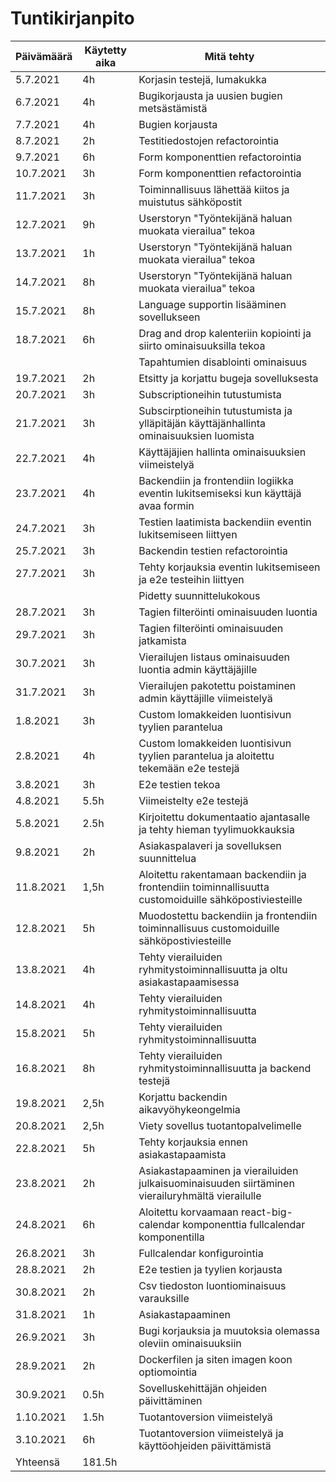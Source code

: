 # Tuntikirjanpito
|Päivämäärä|Käytetty aika|Mitä tehty|
|---|---|---|
|5.7.2021|4h|Korjasin testejä, lumakukka|
|6.7.2021|4h|Bugikorjausta ja uusien bugien metsästämistä|
|7.7.2021|4h|Bugien korjausta|
|8.7.2021|2h|Testitiedostojen refactorointia|
|9.7.2021|6h|Form komponenttien refactorointia|
|10.7.2021|3h|Form komponenttien refactorointia|
|11.7.2021|3h|Toiminnallisuus lähettää kiitos ja muistutus sähköpostit|
|12.7.2021|9h|Userstoryn "Työntekijänä haluan muokata vierailua" tekoa|
|13.7.2021|1h|Userstoryn "Työntekijänä haluan muokata vierailua" tekoa|
|14.7.2021|8h|Userstoryn "Työntekijänä haluan muokata vierailua" tekoa|
|15.7.2021|8h|Language supportin lisääminen sovellukseen|
|18.7.2021|6h|Drag and drop kalenteriin kopiointi ja siirto ominaisuuksilla tekoa|
|||Tapahtumien disablointi ominaisuus|
|19.7.2021|2h|Etsitty ja korjattu bugeja sovelluksesta|
|20.7.2021|3h|Subscriptioneihin tutustumista|
|21.7.2021|3h|Subscirptioneihin tutustumista ja ylläpitäjän käyttäjänhallinta ominaisuuksien luomista|
|22.7.2021|4h|Käyttäjäjien hallinta ominaisuuksien viimeistelyä|
|23.7.2021|4h|Backendiin ja frontendiin logiikka eventin lukitsemiseksi kun käyttäjä avaa formin|
|24.7.2021|3h|Testien laatimista backendiin eventin lukitsemiseen liittyen|
|25.7.2021|3h|Backendin testien refactorointia|
|27.7.2021|3h|Tehty korjauksia eventin lukitsemiseen ja e2e testeihin liittyen|
|||Pidetty suunnittelukokous|
|28.7.2021|3h|Tagien filteröinti ominaisuuden luontia|
|29.7.2021|3h|Tagien filteröinti ominaisuuden jatkamista|
|30.7.2021|3h|Vierailujen listaus ominaisuuden luontia admin käyttäjäjille|
|31.7.2021|3h|Vierailujen pakotettu poistaminen admin käyttäjille viimeistelyä|
|1.8.2021|3h|Custom lomakkeiden luontisivun tyylien parantelua|
|2.8.2021|4h|Custom lomakkeiden luontisivun tyylien parantelua ja aloitettu tekemään e2e testejä|
|3.8.2021|3h|E2e testien tekoa|
|4.8.2021|5.5h|Viimeistelty e2e testejä|
|5.8.2021|2.5h|Kirjoitettu dokumentaatio ajantasalle ja tehty hieman tyylimuokkauksia|
|9.8.2021|2h|Asiakaspalaveri ja sovelluksen suunnittelua|
|11.8.2021|1,5h|Aloitettu rakentamaan backendiin ja frontendiin toiminnallisuutta customoiduille sähköpostiviesteille|
|12.8.2021|5h|Muodostettu backendiin ja frontendiin toiminnallisuus customoiduille sähköpostiviesteille|
|13.8.2021|4h|Tehty vierailuiden ryhmitystoiminnallisuutta ja oltu asiakastapaamisessa|
|14.8.2021|4h|Tehty vierailuiden ryhmitystoiminnallisuutta|
|15.8.2021|5h|Tehty vierailuiden ryhmitystoiminnallisuutta|
|16.8.2021|8h|Tehty vierailuiden ryhmitystoiminnallisuutta ja backend testejä|
|19.8.2021|2,5h|Korjattu backendin aikavyöhykeongelmia|
|20.8.2021|2,5h|Viety sovellus tuotantopalvelimelle|
|22.8.2021|5h|Tehty korjauksia ennen asiakastapaamista|
|23.8.2021|2h|Asiakastapaaminen ja vierailuiden julkaisuominaisuuden siirtäminen vierailuryhmältä vierailulle|
|24.8.2021|6h|Aloitettu korvaamaan react-big-calendar komponenttia fullcalendar komponentilla|
|26.8.2021|3h|Fullcalendar konfigurointia|
|28.8.2021|2h|E2e testien ja tyylien korjausta|
|30.8.2021|2h|Csv tiedoston luontiominaisuus varauksille|
|31.8.2021|1h|Asiakastapaaminen|
|26.9.2021|3h|Bugi korjauksia ja muutoksia olemassa oleviin ominaisuuksiin|
|28.9.2021|2h|Dockerfilen ja siten imagen koon optiomointia|
|30.9.2021|0.5h|Sovelluskehittäjän ohjeiden päivittäminen|
|1.10.2021|1.5h|Tuotantoversion viimeistelyä|
|3.10.2021|6h|Tuotantoversion viimeistelyä ja käyttöohjeiden päivittämistä|
|Yhteensä|181.5h||
